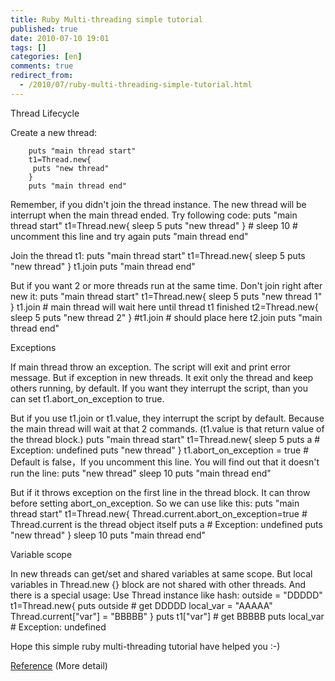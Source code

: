 ```yaml
---
title: Ruby Multi-threading simple tutorial
published: true
date: 2010-07-10 19:01
tags: []
categories: [en]
comments: true
redirect_from:
  - /2010/07/ruby-multi-threading-simple-tutorial.html
---
```




Thread Lifecycle

Create a new thread:

		puts "main thread start"
		t1=Thread.new{
		 puts "new thread"
		}
		puts "main thread end"

Remember, if you didn't join the thread instance. The new thread will be interrupt when the main thread ended. Try following code:
		puts "main thread start"
		t1=Thread.new{
		 sleep 5
		 puts "new thread"
		}
		# sleep 10 # uncomment this line and try again
		puts "main thread end"

Join the thread t1:
		puts "main thread start"
		t1=Thread.new{
		 sleep 5
		 puts "new thread"
		}
		t1.join
		puts "main thread end"


But if you want 2 or more threads run at the same time. Don't join right after new it:
		puts "main thread start"
		t1=Thread.new{
		 sleep 5
		 puts "new thread 1"
		}
		t1.join # main thread will wait here until thread t1 finished
		t2=Thread.new{
		 sleep 5
		 puts "new thread 2"
		}
		#t1.join # should place here
		t2.join
		puts "main thread end"


Exceptions

If main thread throw an exception. The script will exit and print error message. But if exception in new threads. It exit only the thread and keep others running, by default. If you want they interrupt the script, than you can set t1.abort_on_exception to true.

But if you use t1.join or t1.value, they interrupt the script by default. Because the main thread will wait at that 2 commands. (t1.value is that return value of the thread block.)
		puts "main thread start"
		t1=Thread.new{
		 sleep 5
		 puts a # Exception: undefined
		 puts "new thread"
		}
		t1.abort_on_exception = true # Default is false，If you uncomment this line. You will find out that it doesn't run the line: puts "new thread"
		sleep 10
		puts "main thread end"

But if it throws exception on the first line in the thread block. It can throw before setting abort_on_exception. So we can use like this:
		puts "main thread start"
		t1=Thread.new{
		 Thread.current.abort_on_exception=true # Thread.current is the thread object itself
		 puts a # Exception: undefined
		 puts "new thread"
		}
		sleep 10
		puts "main thread end"

Variable scope

In new threads can get/set and shared variables at same scope. But local variables in Thread.new {} block are not shared with other threads. And there is a special usage: Use Thread instance like hash:
		outside = "DDDDD"
		t1=Thread.new{
		 puts outside # get DDDDD
		 local_var = "AAAAA"
		 Thread.current["var"] = "BBBBB"
		}
		puts t1["var"] # get BBBBB
		puts local_var # Exception: undefined




Hope this simple ruby multi-threading tutorial have helped you :-)

[Reference][2] (More detail)

[2]: http://www.tutorialspoint.com/ruby/ruby_multithreading.htm
